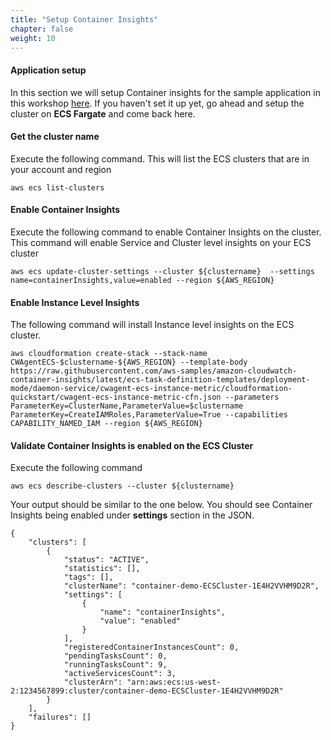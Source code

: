 ```yaml
---
title: "Setup Container Insights"
chapter: false
weight: 10
---
```


#### Application setup
In this section we will setup Container insights for the sample application in this workshop [here](../../platform). If you haven't set it up yet, go ahead and setup the cluster on **ECS Fargate** and come back here.

#### Get the cluster name

Execute the following command. This will list the ECS clusters that are in your account and region

```
aws ecs list-clusters
```

#### Enable Container Insights 
Execute the following command to enable Container Insights on the cluster. This command will enable Service and Cluster level insights on your ECS cluster

```
aws ecs update-cluster-settings --cluster ${clustername}  --settings name=containerInsights,value=enabled --region ${AWS_REGION}
```

#### Enable Instance Level Insights
The following command will install Instance level insights on the ECS cluster.

```
aws cloudformation create-stack --stack-name CWAgentECS-$clustername-${AWS_REGION} --template-body https://raw.githubusercontent.com/aws-samples/amazon-cloudwatch-container-insights/latest/ecs-task-definition-templates/deployment-mode/daemon-service/cwagent-ecs-instance-metric/cloudformation-quickstart/cwagent-ecs-instance-metric-cfn.json --parameters ParameterKey=ClusterName,ParameterValue=$clustername ParameterKey=CreateIAMRoles,ParameterValue=True --capabilities CAPABILITY_NAMED_IAM --region ${AWS_REGION}
```
#### Validate Container Insights is enabled on the ECS Cluster

Execute the following command

```
aws ecs describe-clusters --cluster ${clustername}
```
Your output should be similar to the one below. You should see Container Insights being enabled under **settings** section in the JSON.

```
{
    "clusters": [
        {
            "status": "ACTIVE", 
            "statistics": [], 
            "tags": [], 
            "clusterName": "container-demo-ECSCluster-1E4H2VVHM9D2R", 
            "settings": [
                {
                    "name": "containerInsights", 
                    "value": "enabled"
                }
            ], 
            "registeredContainerInstancesCount": 0, 
            "pendingTasksCount": 0, 
            "runningTasksCount": 9, 
            "activeServicesCount": 3, 
            "clusterArn": "arn:aws:ecs:us-west-2:1234567899:cluster/container-demo-ECSCluster-1E4H2VVHM9D2R"
        }
    ], 
    "failures": []
}
```
